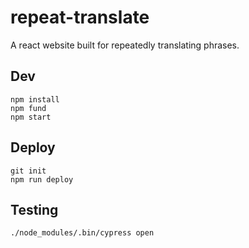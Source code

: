 # repeat-translate
A react website built for repeatedly translating phrases.

## Dev
```
npm install
npm fund
npm start
```

## Deploy
```
git init
npm run deploy
```

## Testing
```
./node_modules/.bin/cypress open
```